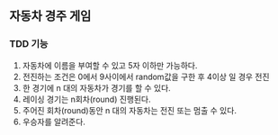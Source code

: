 ## 자동차 경주 게임

### TDD 기능
1. 자동차에 이름을 부여할 수 있고 5자 이하만 가능하다.
2. 전진하는 조건은 0에서 9사이에서 random값을 구한 후 4이상 일 경우 전진
3. 한 경기에 n 대의 자동차가 경기를 할 수 있다.
4. 레이싱 경기는 n회차(round) 진행된다.
5. 주어진 회차(round)동안 n 대의 자동차는 전진 또는 멈출 수 있다.
6. 우승자를 알려준다.